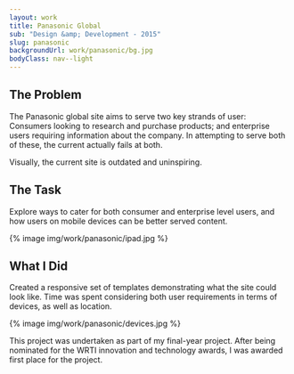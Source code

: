 ```yaml
---
layout: work
title: Panasonic Global
sub: "Design &amp; Development - 2015"
slug: panasonic
backgroundUrl: work/panasonic/bg.jpg
bodyClass: nav--light
---
```


<div class="inner-columns inner-columns--work">
    <div class="inner-columns__col">
        <h2>The Problem</h2>
        <p>The Panasonic global site aims to serve two key strands of user: Consumers looking to research and purchase products; and enterprise users requiring information about the company. In attempting to serve both of these, the current actually fails at both.</p>
    <p>Visually, the current site is outdated and uninspiring.</p>
    </div>
    <div class="inner-columns__col">
        <h2>The Task</h2>
    <p>Explore ways to cater for both consumer and enterprise level users, and how users on mobile devices can be better served content.</p>
    </div>
</div>

{% image img/work/panasonic/ipad.jpg %}

<div class="page__article--inner">
    <h2>What I Did</h2>
    <p>Created a responsive set of templates demonstrating what the site could look like. Time was spent considering both user requirements in terms of devices, as well as location.</p>
</div>
{% image img/work/panasonic/devices.jpg %}

<div class="page__article--inner">
    <p>This project was undertaken as part of my final-year project. After being nominated for the WRTI innovation and technology awards, I was awarded first place for the project.</p>
</div>